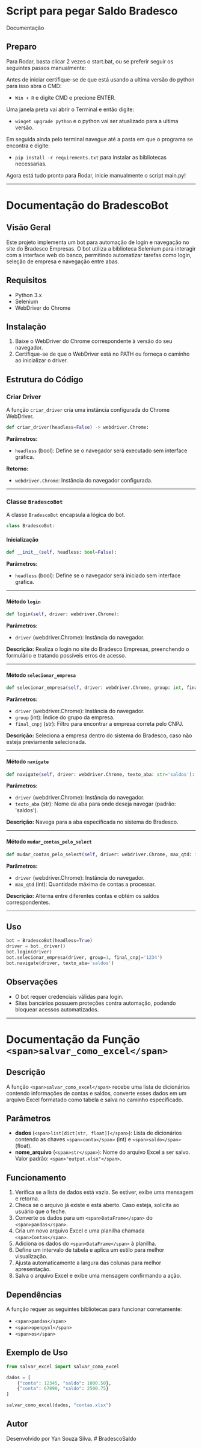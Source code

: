 # Script para pegar Saldo Bradesco

Documentação

## Preparo

Para Rodar, basta clicar 2 vezes o start.bat, ou se preferir seguir os seguintes passos manualmente:

Antes de iniciar certifique-se de que está usando a ultima versão do python para isso abra o CMD:

- `Win + R` e digite CMD e precione ENTER.

Uma janela preta vai abrir o Terminal e então digite:

- `winget upgrade python` e o python vai ser atualizado para a ultima versão.

Em seguida ainda pelo terminal navegue até a pasta em que o programa se encontra e digite:

- `pip install -r requirements.txt` para instalar as bibliotecas necessarias.

Agora está tudo pronto para Rodar, inicie manualmente o script main.py!

---

# Documentação do BradescoBot

## Visão Geral

Este projeto implementa um bot para automação de login e navegação no site do Bradesco Empresas. O bot utiliza a biblioteca Selenium para interagir com a interface web do banco, permitindo automatizar tarefas como login, seleção de empresa e navegação entre abas.

## Requisitos

- Python 3.x
- Selenium
- WebDriver do Chrome

## Instalação

1. Baixe o WebDriver do Chrome correspondente à versão do seu navegador.
2. Certifique-se de que o WebDriver está no PATH ou forneça o caminho ao inicializar o driver.

## Estrutura do Código

### Criar Driver

A função `criar_driver` cria uma instância configurada do Chrome WebDriver.

```python
def criar_driver(headless=False) -> webdriver.Chrome:
```

**Parâmetros:**

- `headless` (bool): Define se o navegador será executado sem interface gráfica.

**Retorno:**

- `webdriver.Chrome`: Instância do navegador configurada.

---

### Classe `BradescoBot`

A classe `BradescoBot` encapsula a lógica do bot.

```python
class BradescoBot:
```

#### Inicialização

```python
def __init__(self, headless: bool=False):
```

**Parâmetros:**

- `headless` (bool): Define se o navegador será iniciado sem interface gráfica.

---

#### Método `login`

```python
def login(self, driver: webdriver.Chrome):
```

**Parâmetros:**

- `driver` (webdriver.Chrome): Instância do navegador.

**Descrição:**
Realiza o login no site do Bradesco Empresas, preenchendo o formulário e tratando possíveis erros de acesso.

---

#### Método `selecionar_empresa`

```python
def selecionar_empresa(self, driver: webdriver.Chrome, group: int, final_cnpj: str):
```

**Parâmetros:**

- `driver` (webdriver.Chrome): Instância do navegador.
- `group` (int): Índice do grupo da empresa.
- `final_cnpj` (str): Filtro para encontrar a empresa correta pelo CNPJ.

**Descrição:**
Seleciona a empresa dentro do sistema do Bradesco, caso não esteja previamente selecionada.

---

#### Método `navigate`

```python
def navigate(self, driver: webdriver.Chrome, texto_aba: str='saldos'):
```

**Parâmetros:**

- `driver` (webdriver.Chrome): Instância do navegador.
- `texto_aba` (str): Nome da aba para onde deseja navegar (padrão: 'saldos').

**Descrição:**
Navega para a aba especificada no sistema do Bradesco.

---

#### Método `mudar_contas_pelo_select`

```python
def mudar_contas_pelo_select(self, driver: webdriver.Chrome, max_qtd: int=300):
```

**Parâmetros:**

- `driver` (webdriver.Chrome): Instância do navegador.
- `max_qtd` (int): Quantidade máxima de contas a processar.

**Descrição:**
Alterna entre diferentes contas e obtém os saldos correspondentes.

---

## Uso

```python
bot = BradescoBot(headless=True)
driver = bot._driver()
bot.login(driver)
bot.selecionar_empresa(driver, group=1, final_cnpj='1234')
bot.navigate(driver, texto_aba='saldos')
```

## Observações

- O bot requer credenciais válidas para login.
- Sites bancários possuem proteções contra automação, podendo bloquear acessos automatizados.

---

# Documentação da Função `<span>salvar_como_excel</span>`

## Descrição

A função `<span>salvar_como_excel</span>` recebe uma lista de dicionários contendo informações de contas e saldos, converte esses dados em um arquivo Excel formatado como tabela e salva no caminho especificado.

## Parâmetros

- **dados** (`<span>list[dict[str, float]]</span>`): Lista de dicionários contendo as chaves `<span>conta</span>` (int) e `<span>saldo</span>` (float).
- **nome_arquivo** (`<span>str</span>`): Nome do arquivo Excel a ser salvo. Valor padrão: `<span>"output.xlsx"</span>`.

## Funcionamento

1. Verifica se a lista de dados está vazia. Se estiver, exibe uma mensagem e retorna.
2. Checa se o arquivo já existe e está aberto. Caso esteja, solicita ao usuário que o feche.
3. Converte os dados para um `<span>DataFrame</span>` do `<span>pandas</span>`.
4. Cria um novo arquivo Excel e uma planilha chamada `<span>Contas</span>`.
5. Adiciona os dados do `<span>DataFrame</span>` à planilha.
6. Define um intervalo de tabela e aplica um estilo para melhor visualização.
7. Ajusta automaticamente a largura das colunas para melhor apresentação.
8. Salva o arquivo Excel e exibe uma mensagem confirmando a ação.

## Dependências

A função requer as seguintes bibliotecas para funcionar corretamente:

- `<span>pandas</span>`
- `<span>openpyxl</span>`
- `<span>os</span>`

## Exemplo de Uso

```python
from salvar_excel import salvar_como_excel

dados = [
    {"conta": 12345, "saldo": 1000.50},
    {"conta": 67890, "saldo": 2500.75}
]

salvar_como_excel(dados, "contas.xlsx")
```

## Autor

Desenvolvido por Yan Souza Silva.
#   B r a d e s c o S a l d o  
 